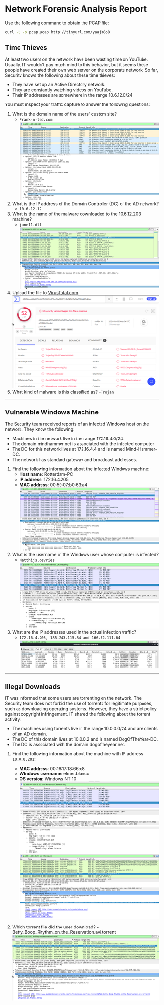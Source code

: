 # Network Forensic Analysis Report
Use the following command to obtain the PCAP file:

```bash
curl -L -o pcap.pcap http://tinyurl.com/yaajh8o8
```

## Time Thieves 
At least two users on the network have been wasting time on YouTube. Usually, IT wouldn't pay much mind to this behavior, but it seems these people have created their own web server on the corporate network. So far, Security knows the following about these time thieves:
  - They have set up an Active Directory network.
  - They are constantly watching videos on YouTube.
  - Their IP addresses are somewhere in the range 10.6.12.0/24

You must inspect your traffic capture to answer the following questions:

1. What is the domain name of the users' custom site?
    - `Frank-n-ted.com`
![TimeTheif1](/Images/TimeTheif1.png)
2. What is the IP address of the Domain Controller (DC) of the AD network?
    - `10.6.12.12`
3. What is the name of the malware downloaded to the 10.6.12.203 machine?
    - `june11.dll`
![TimeTheif2](/Images/TimeTheif2.png)
4. Upload the file to [VirusTotal.com](https://www.virustotal.com/gui/). 
![TimeTheif3](/Images/TimeTheif3.png)
5. What kind of malware is this classified as?
    -`Trojan`

---

## Vulnerable Windows Machine
The Security team received reports of an infected Windows host on the network. They know the following: 
  - Machines in the network live in the range 172.16.4.0/24.
  - The domain mindhammer.net is associated with the infected computer
  - The DC for this network lives at 172.16.4.4 and is named Mind-Hammer-DC. 
  - The network has standard gateway and broadcast addresses.


1. Find the following information about the infected Windows machine:
    - **Host name**: Rotterdam-PC
    - **IP address**: 172.16.4.205
    - **MAC address**: 00:59:07:b0:63:a4
![VWM1](/Images/VWM1.png)
2. What is the username of the Windows user whose computer is infected?
    - `Matthijs.devries`
![VWM2](/Images/VWM2.png)
3. What are the IP addresses used in the actual infection traffic?
    - `172.16.4.205, 185.243.115.84 and 166.62.111.64`
![VWM3](/Images/VWM3.png)

---

## Illegal Downloads
IT was informed that some users are torrenting on the network. The Security team does not forbid the use of torrents for legitimate purposes, such as downloading operating systems. However, they have a strict policy against copyright infringement.
IT shared the following about the torrent activity:
  - The machines using torrents live in the range 10.0.0.0/24 and are clients of an AD domain.
  - The DC of this domain lives at 10.0.0.2 and is named DogOfTheYear-DC.
  - The DC is associated with the domain dogoftheyear.net.

1. Find the following information about the machine with IP address `10.0.0.201`:
    - **MAC address**: 00:16:17:18:66:c8
    - **Windows username**: elmer.blanco
    - **OS version**: Windows NT 10
![LD1](/Images/LD1.png)
![LD2](/Images/LD2.png)

2. Which torrent file did the user download?
    -Betty_Boop_Rhythm_on_the_Reservation.avi.torrent
![LD3](/Images/LD3.png)